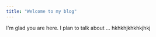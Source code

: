 ```yaml
---
title: "Welcome to my blog"
---
```


I'm glad you are here. I plan to talk about ... hkhkhjkhkhkjhkj
